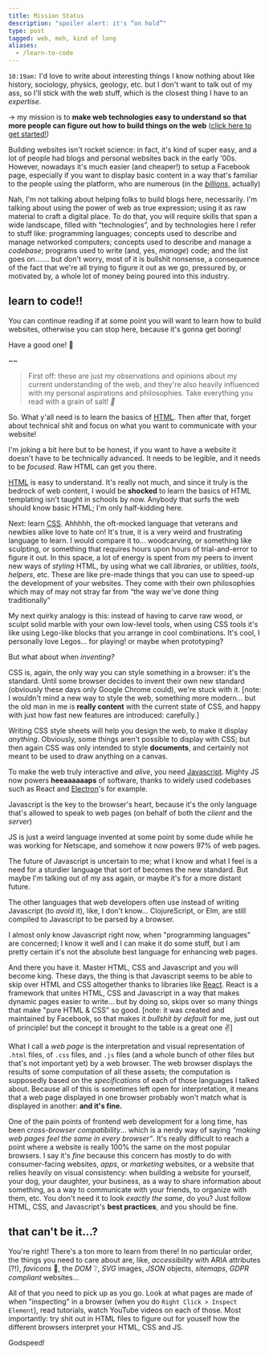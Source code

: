 ```yaml
---
title: Mission Status
description: "spoiler alert: it's “on hold”"
type: post
tagged: web, meh, kind of long
aliases:
  - /learn-to-code
---
```


`10:19am:` I'd love to write about interesting things I know nothing about like history, sociology, physics, geology, etc. but I don't want to talk out of my ass, so I'll stick with the web stuff, which is the closest thing I have to an _expertise_.

-> my mission is to **make web technologies easy to understand so that more people can figure out how to build things on the web** ([click here to get started!](#learn-to-code))

Building websites isn't rocket science: in fact, it's kind of super easy, and a lot of people had blogs and personal websites back in the early ‘00s. However, nowadays it's much easier (and cheaper!) to setup a Facebook page, especially if you want to display basic content in a way that's familiar to the people using the platform, who are numerous (in the _[billions](https://www.statista.com/statistics/408971/number-of-us-facebook-users/)_, actually)

Nah, I'm not talking about helping folks to build blogs here, necessarily. I'm talking about using the power of web as true expression; using it as raw material to craft a digital place. To do that, you will require skills that span a wide landscape, filled with “technologies”, and by technologies here I refer to stuff like: programming languages; concepts used to describe and manage networked computers; concepts used to describe and manage a _codebase_; programs used to write (and, yes, _manage_) code; and the list goes on....... but don't worry, most of it is bullshit nonsense, a consequence of the fact that we're all trying to figure it out as we go, pressured by, or motivated by, a whole lot of money being poured into this industry.

## learn to code!!

You can continue reading if at some point you will want to learn how to build websites, otherwise you can stop here, because it's gonna get boring!

Have a good one! 👋

~~

> First off: these are just my observations and opinions about my current understanding of the web, and they're also heavily influenced with my personal aspirations and philosophies. Take everything you read with a grain of salt! <em>🧂</em>

So. What y'all need is to learn the basics of [HTML](https://en.wikipedia.org/wiki/HTML). Then after that, forget about technical shit and focus on what you want to communicate with your website!

I'm joking a bit here but to be honest, if you want to have a website it doesn't have to be technically advanced. It needs to be legible, and it needs to be _focused_. Raw HTML can get you there.

[HTML](https://en.wikipedia.org/wiki/HTML) is easy to understand. It's really not much, and since it truly is the bedrock of web content, I would be **shocked** to learn the basics of HTML templating isn't taught in schools by now. Anybody that surfs the web should know basic HTML; I'm only half-kidding here.

Next: learn [CSS](https://en.wikipedia.org/wiki/CSS). Ahhhhh, the oft-mocked language that veterans and newbies alike love to hate on! It's true, it is a very weird and frustrating language to learn. I would compare it to... woodcarving, or something like sculpting, or something that requires hours upon hours of trial-and-error to figure it out. In this space, a lot of energy is spent from my peers to invent new ways of _styling_ HTML, by using what we call _libraries_, or _utilities_, _tools_, _helpers_, etc. These are like pre-made things that you can use to speed-up the development of your websites. They come with their own philosophies which may of may not stray far from “the way we've done thing traditionally”

My next quirky analogy is this: instead of having to carve raw wood, or sculpt solid marble with your own low-level tools, when using CSS tools it's like using Lego-like blocks that you arrange in cool combinations. It's cool, I personally love Legos... for playing! or maybe when prototyping?

But what about when _inventing?_

CSS is, again, the only way you can style something in a browser: it's the standard. Until some browser decides to invent their own new standard (obviously these days only Google Chrome could), we're stuck with it. [note: I wouldn't mind a new way to style the web, something more modern... but the old man in me is **really content** with the current state of CSS, and happy with just how fast new features are introduced: carefully.]

Writing CSS style sheets will help you design the web, to make it display _anything_. Obviously, some things aren't possible to display with CSS; but then again CSS was only intended to style **documents**, and certainly not meant to be used to draw anything on a canvas.

To make the web truly interactive and _alive_, you need [Javascript](https://en.wikipedia.org/wiki/JavaScript). Mighty JS now powers **heeaaaaaaps** of software, thanks to widely used codebases such as React and [Electron](https://en.wikipedia.org/wiki/Electron_(software_framework))'s for example.

Javascript is the key to the browser's heart, because it's the only language that's allowed to speak to web pages (on behalf of both the _client_ and the _server_)

<aside data-component="drawer" data-label="why is javascript bad?">

JS is just a weird language invented at some point by some dude while he was working for Netscape, and somehow it now powers 97% of web pages.

The future of Javascript is uncertain to me; what I know and what I feel is a need for a sturdier language that sort of becomes the new standard. But maybe I'm talking out of my ass again, or maybe it's for a more distant future.

The other languages that web developers often use instead of writing Javascript (to _avoid_ it), like, I don't know... ClojureScript, or Elm, are still compiled to Javascript to be parsed by a browser.

I almost only know Javascript right now, when "programming languages" are concerned; I know it well and I can make it do some stuff, but I am pretty certain it's not the absolute best language for enhancing web pages.

</aside>

And there you have it. Master HTML, CSS and Javascript and you will become king. These days, the thing is that Javascript seems to be able to skip over HTML and CSS altogether thanks to libraries like [React](https://en.wikipedia.org/wiki/React_(JavaScript_library)). React is a framework that unites HTML, CSS and Javascript in a way that makes dynamic pages easier to write... but by doing so, skips over so many things that make "pure HTML & CSS" so good. [note: it was created and maintained by Facebook, so that makes it _bullshit by default_ for me, just out of principle! but the concept it brought to the table is a great one ✌️]

What I call a _web page_ is the interpretation and visual representation of `.html` files, of `.css` files, and `.js` files (and a whole bunch of other files but that's not important yet) by a web browser. The web browser displays the results of some computation of all these assets; the computation is supposedly based on the _specifications_ of each of those languages I talked about. Because all of this is sometimes left open for interpretation, it means that a web page displayed in one browser probably won't match what is displayed in another: **and it's fine.**

One of the pain points of frontend web development for a long time, has been _cross-browser compatibility_... which is a nerdy way of saying _“making web pages feel the same in every browser”_. It's really difficult to reach a point where a website is really 100% the same on the most popular browsers. I say it's _fine_ because this concern has mostly to do with consumer-facing websites, _apps_, or _marketing_ websites, or a website that relies heavily on visual consistency: when building a website for yourself, your dog, your daughter, your business, as a way to share information about something, as a way to communicate with your friends, to organize with them, etc. You don't need it to look _exactly the same_, do you? Just follow HTML, CSS, and Javascript's **best practices**, and you should be fine.

## that can't be it...?

You're right! There's a ton more to learn from there! In no particular order, the things you need to care about are, like, _accessibility_ with ARIA attributes (?!), _favicons_ 🤔, the _DOM_ ❔, _SVG_ images, _JSON_ objects, _sitemaps_, _GDPR compliant_ websites...

All of that you need to pick up as you go. Look at what pages are made of when "inspecting" in a browser (when you do `Right Click > Inspect Element`), read tutorials, watch YouTube videos on each of those. Most importantly: try shit out in HTML files to figure out for youself how the different browsers interpret your HTML, CSS and JS.

Godspeed!
